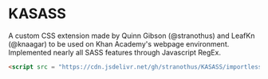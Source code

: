 # KASASS

A custom CSS extension made by Quinn Gibson (@stranothus) and LeafKn (@knaagar) to be used on Khan Academy's webpage environment.
Implemented nearly all SASS features through Javascript RegEx.

```HTML
<script src = "https://cdn.jsdelivr.net/gh/stranothus/KASASS/importless.js"></script>
```
